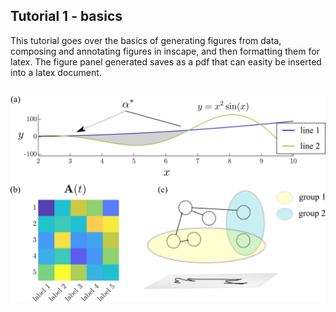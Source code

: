 
## Tutorial 1 - basics

This tutorial goes over the basics of generating figures from data, composing and annotating figures in inscape, and then formatting them for latex. The figure panel generated saves as a pdf that can easity be inserted into a latex document.
##

<img src="figures/demo_panel.png" width="600">

##
